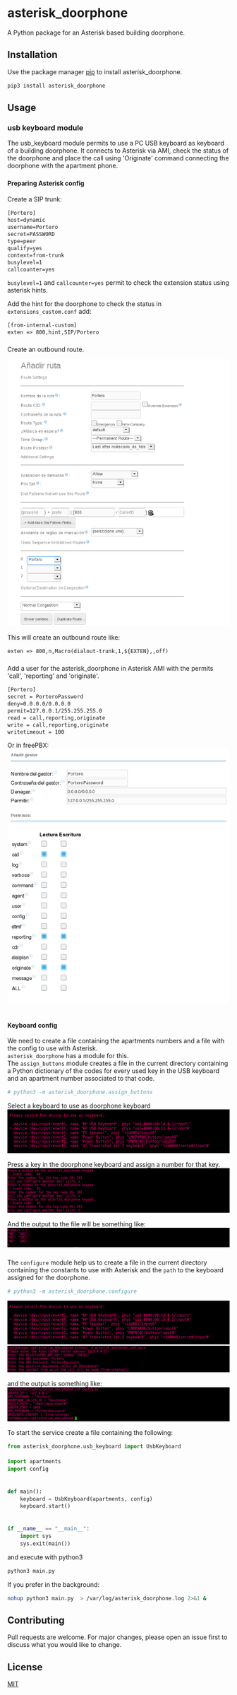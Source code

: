 # asterisk_doorphone
A Python package for an Asterisk based building doorphone.


## Installation

Use the package manager [pip](https://pip.pypa.io/en/stable/) to install asterisk_doorphone.

```bash
pip3 install asterisk_doorphone
```

## Usage
### usb keyboard module
The usb_keyboard module permits to use a PC USB keyboard as keyboard of a building doorphone. 
It connects to Asterisk via AMI, check the status of the doorphone and place the call using 'Originate' command 
connecting the doorphone with the apartment phone.
###
#### Preparing Asterisk config

Create a SIP trunk:
```Asterisk
[Portero]
host=dynamic
username=Portero
secret=PASSWORD
type=peer
qualify=yes
context=from-trunk
busylevel=1
callcounter=yes
```
`busylevel=1` and `callcounter=yes` permit to check the extension status using asterisk hints.

Add the hint for the doorphone to check the status 
in `extensions_custom.conf` add:
```asterisk
[from-internal-custom]
exten => 800,hint,SIP/Portero
```

###
Create an outbound route.   

![Image](./sample_images/outbound_route.png)

This will create an outbound route like:
```asterisk
exten => 800,n,Macro(dialout-trunk,1,${EXTEN},,off)
```  

###
Add a user for the asterisk_doorphone in Asterisk AMI with the permits 'call', 'reporting' and 'originate'.   
```asterisk
[Portero]
secret = PorteroPassword
deny=0.0.0.0/0.0.0.0
permit=127.0.0.1/255.255.255.0
read = call,reporting,originate
write = call,reporting,originate
writetimeout = 100
```

Or in freePBX:  
![Image](./sample_images/add_manager.png)


#
#### Keyboard config

We need to create a file containing the apartments numbers and a file with the config to use with Asterisk.  
`asterisk_doorphone` has a module for this.  
The `assign_buttons` module creates a file in the current directory containing a Python dictionary of the codes 
for every used key in the USB keyboard and an apartment number associated to that code.

```bash
# python3 -m asterisk_doorphone.assign_buttons
```

Select a keyboard to use as doorphone keyboard
![Image](./sample_images/select-keyboard.png)

Press a key in the doorphone keyboard and assign a number for that key.
![Image](./sample_images/assign_buttons.png)

And the output to the file will be something like:
![Image](./sample_images/assign_buttons_file.png) 


###
The `configure` module help us to create a file in the current directory containing the constants to use 
with Asterisk and the `path` to the keyboard assigned for the doorphone.

```bash
# python3 -m asterisk_doorphone.configure
```
![Image](./sample_images/select-keyboard.png)
![Image](./sample_images/configure.png)

and the output is something like:
![Image](./sample_images/configure_file.png) 


To start the service create a file containing the following:
```python
from asterisk_doorphone.usb_keyboard import UsbKeyboard

import apartments
import config


def main():
    keyboard = UsbKeyboard(apartments, config)
    keyboard.start()


if __name__ == "__main__":
    import sys
    sys.exit(main())
```
and execute with python3
```bash
python3 main.py
```

If you prefer in the background:
```bash
nohup python3 main.py  > /var/log/asterisk_doorphone.log 2>&1 &
```

## Contributing
Pull requests are welcome. For major changes, please open an issue first to discuss what you would like to change.

## License
[MIT](https://choosealicense.com/licenses/mit/)
